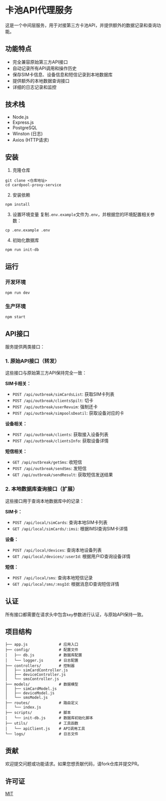 # 卡池API代理服务

这是一个中间层服务，用于对接第三方卡池API，并提供额外的数据记录和查询功能。

## 功能特点

- 完全兼容原始第三方API接口
- 自动记录所有API调用和操作历史
- 保存SIM卡信息、设备信息和短信记录到本地数据库
- 提供额外的本地数据查询接口
- 详细的日志记录和监控

## 技术栈

- Node.js
- Express.js
- PostgreSQL
- Winston (日志)
- Axios (HTTP请求)

## 安装

1. 克隆仓库
```
git clone <仓库地址>
cd cardpool-proxy-service
```

2. 安装依赖
```
npm install
```

3. 设置环境变量
复制`.env.example`文件为`.env`，并根据您的环境配置相关参数：
```
cp .env.example .env
```

4. 初始化数据库
```
npm run init-db
```

## 运行

### 开发环境
```
npm run dev
```

### 生产环境
```
npm start
```

## API接口

服务提供两类接口：

### 1. 原始API接口（转发）

这些接口与原始第三方API保持完全一致：

**SIM卡相关：**
- `POST /api/outbreak/simCardsList`: 获取SIM卡列表
- `POST /api/outbreak/clientsSpilt`: 切卡
- `POST /api/outbreak/userRevuim`: 强制还卡
- `POST /api/outbreak/simpoolsDeatil`: 获取设备对应的卡

**设备相关：**
- `POST /api/outbreak/clients`: 获取接入设备列表
- `POST /api/outbreak/clientsInfo`: 获取设备详情

**短信相关：**
- `GET /api/outbreak/getSms`: 收短信
- `POST /api/outbreak/sendSms`: 发短信
- `GET /api/outbreak/sendResult`: 获取短信发送结果

### 2. 本地数据库查询接口（扩展）

这些接口用于查询本地数据库中的记录：

**SIM卡：**
- `POST /api/local/simCards`: 查询本地SIM卡列表
- `GET /api/local/simCards/:imsi`: 根据IMSI查询SIM卡详情

**设备：**
- `POST /api/local/devices`: 查询本地设备列表
- `GET /api/local/devices/:userId`: 根据用户ID查询设备详情

**短信：**
- `POST /api/local/sms`: 查询本地短信记录
- `GET /api/local/sms/:msgId`: 根据消息ID查询短信详情

## 认证

所有接口都需要在请求头中包含`key`参数进行认证，与原始API保持一致。

## 项目结构

```
├── app.js              # 应用入口
├── config/             # 配置文件
│   ├── db.js           # 数据库配置
│   └── logger.js       # 日志配置
├── controllers/        # 控制器
│   ├── simCardController.js
│   ├── deviceController.js
│   └── smsController.js
├── models/             # 数据模型
│   ├── simCardModel.js
│   ├── deviceModel.js
│   └── smsModel.js
├── routes/             # 路由定义
│   └── index.js
├── scripts/            # 脚本
│   └── init-db.js      # 数据库初始化脚本
├── utils/              # 工具函数
│   └── apiClient.js    # API调用工具
└── logs/               # 日志文件
```

## 贡献

欢迎提交问题或功能请求。如果您想贡献代码，请fork仓库并提交PR。

## 许可证

[MIT](LICENSE) 